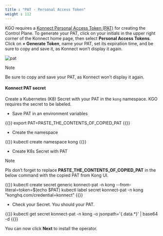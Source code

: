 ```yaml
---
title : "PAT - Personal Access Token"
weight : 112
---
```


KGO requires a [Konnect Personal Access Token (PAT)](https://docs.konghq.com/konnect/org-management/access-tokens/) for creating the Control Plane. To generate your PAT,  click on your initials in the upper right corner of the Konnect home page, then select **Personal Access Tokens**. Click on **+ Generate Token**, name your PAT, set its expiration time, and be sure to copy and save it, as Konnect won’t display it again.

![pat](/static/images/pat.png)


> [!NOTE]
> Be sure to copy and save your PAT, as Konnect won’t display it again.


#### Konnect PAT secret

Create a Kubernetes (K8) Secret with your PAT in the `kong` namespace. KGO requires the secret to be labeled. 

* Save PAT in an environment variables

{{<highlight>}}
export PAT=PASTE_THE_CONTENTS_OF_COPIED_PAT
{{</highlight>}}


* Create the namespace

{{<highlight>}}
kubectl create namespace kong
{{</highlight>}}


* Create K8s Secret with PAT

> [!NOTE]
> Pls don’t forget to replace **PASTE_THE_CONTENTS_OF_COPIED_PAT** in the below command with the copied PAT from Kong UI.

{{<highlight>}}
kubectl create secret generic konnect-pat -n kong --from-literal=token=$(echo $PAT)
kubectl label secret konnect-pat -n kong "konghq.com/credential=konnect"
{{</highlight>}}


* Check your Secret. You should your PAT.

{{<highlight>}}
kubectl get secret konnect-pat -n kong -o jsonpath='{.data.*}' | base64 -d
{{</highlight>}}

You can now click **Next** to install the operator.